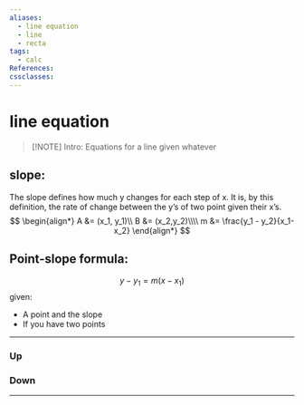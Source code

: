 ```yaml
---
aliases:
  - line equation
  - line
  - recta
tags:
  - calc
References:
cssclasses:
---
```

# line equation
> [!NOTE] Intro: 
> Equations for a line given whatever

## slope: 
The slope defines how much y changes for each step of x. It is, by this definition, the rate of change between the y’s of two point given their x’s. 
$$
\begin{align*}
A &= (x_1, y_1)\\
B &= (x_2,y_2)\\\\
m &= \frac{y_1 - y_2}{x_1-x_2}
\end{align*}
$$
## Point-slope formula: 
$$
y-y_1 = m(x - x_1)
$$
given: 
- A point and the slope
- If you have two points
***
### Up
### Down
***

